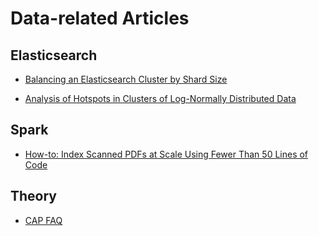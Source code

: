 # Data-related Articles

## Elasticsearch
* [Balancing an Elasticsearch Cluster by Shard Size](http://engineering.datarank.com/2015/07/08/balancing-elasticsearch-cluster-by-shard-size.html)

* [Analysis of Hotspots in Clusters of Log-Normally Distributed Data](http://engineering.datarank.com/2015/06/30/analysis-of-hotspots-in-clusters-of-log-normally-distributed-data.html)

## Spark
* [How-to: Index Scanned PDFs at Scale Using Fewer Than 50 Lines of Code](http://blog.cloudera.com/blog/2015/10/how-to-index-scanned-pdfs-at-scale-using-fewer-than-50-lines-of-code/)

## Theory
* [CAP FAQ](https://github.com/henryr/cap-faq)

